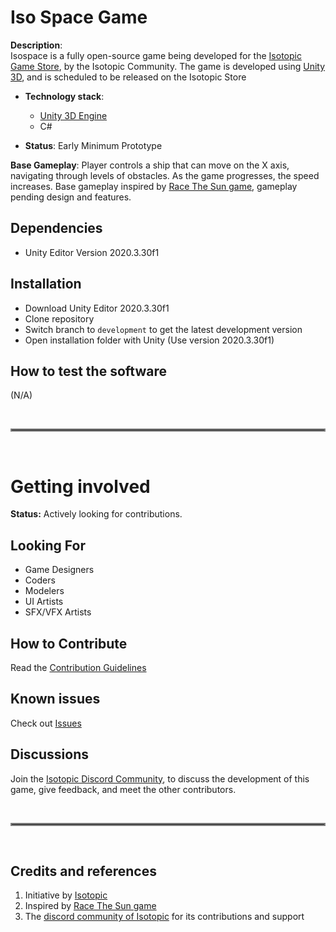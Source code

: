 # Iso Space Game

**Description**:  
Isospace is a fully open-source game being developed for the [Isotopic Game Store](https://isotopic.io/nft-game-store), by the Isotopic Community.
The game is developed using [Unity 3D](https://unity.com), and is scheduled to be released on the Isotopic Store 

  - **Technology stack**: 
    - [Unity 3D Engine](https://unity.com)
    - C#
    
  - **Status**:  Early Minimum Prototype 

**Base Gameplay**:
Player controls a ship that can move on the X axis, navigating through levels of obstacles. As the game progresses, the speed increases.
Base gameplay inspired by [Race The Sun game](https://store.steampowered.com/app/253030/Race_The_Sun/), gameplay pending design and features.

## Dependencies
- Unity Editor Version 2020.3.30f1

## Installation

- Download Unity Editor 2020.3.30f1
- Clone repository
- Switch branch to `development` to get the latest development version
- Open installation folder with Unity (Use version 2020.3.30f1)


## How to test the software

(N/A)

&nbsp;
<hr style="border:2px solid gray">
&nbsp;

# Getting involved
**Status:** Actively looking for contributions.

## Looking For
- Game Designers
- Coders
- Modelers
- UI Artists
- SFX/VFX Artists


## How to Contribute

Read the [Contribution Guidelines](CONTRIBUTIONS.md)

## Known issues

Check out [Issues](https://github.com/IsotopicIO/iso-space-game/issues)

## Discussions

Join the [Isotopic Discord Community](https://discord.gg/zZqNycn6FJ), to discuss the development of this game, give feedback, and meet the other contributors.

&nbsp;
<hr style="border:2px solid gray">
&nbsp;

## Credits and references

1. Initiative by [Isotopic](https://isotopic.io)
2. Inspired by [Race The Sun game](https://store.steampowered.com/app/253030/Race_The_Sun/)
2. The [discord community of Isotopic](https://discord.gg/zZqNycn6FJ) for its contributions and support
